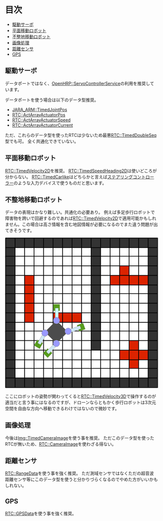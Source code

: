 # 目次

* [駆動サーボ](#駆動サーボ)
* [平面移動ロボット](#平面移動ロボット)
* [不整地移動ロボット](#不整地移動ロボット)
* [画像処理](#画像処理)
* [距離センサ](#距離センサ)
* [GPS](#GPS)

## 駆動サーボ

データポートではなく、[OpenHRP::ServoControllerService](https://github.com/fkanehiro/hrpsys-base/blob/master/idl/ServoControllerService.idl)の利用を推奨しています。

データポートを使う場合は以下のデータ型推奨。

* [JARA_ARM::TimedJointPos](RobotArm#timedjointpos)
* [RTC::ActArrayActuatorPos](RobotInterface#actarrayactuatorpos)
* [RTC::ActArrayActuatorSpeed](RobotInterface#actarrayactuatorspeed)
* [RTC::ActArrayActuatorCurrent](RobotInterface#actarrayactuatorcurrent)

ただ、これらのデータ型を使ったRTCは少ないため最悪[RTC::TimedDoubleSeq](BasicDataTypes#timeddoubleseq)型でも可。
全く共通化できていない。

## 平面移動ロボット

[RTC::TimedVelocity2D](ExtendDataTypes#timedvelocity2d)を推奨。
[RTC::TimedSpeedHeading2D](ExtendDataTypes#timedspeedheading2d)は使いどころが分からない。
[RTC::TimedCarlike](ExtendDataTypes#timedcarlike)はどちらかと言えば[ステアリングコントローラー](http://www.openrtm.org/openrtm/ja/project/contest2015_16)のような入力デバイスで使うものだと思います。

## 不整地移動ロボット

データの表現はかなり難しい。共通化の必要あり。
例えば多足歩行ロボットで障害物を跨いで回避するのであれば[RTC::TimedVelocity2D](ExtendDataTypes#timedvelocity2d)で適用可能かもしれません。この場合は高さ情報を含む地図情報が必要になるのでまた違う問題が出てきそうです。

![](img/3DMobileRobot.png)

ここにロボットの姿勢が関わってくると[RTC::TimedVelocity3D](ExtendDataTypes#timedvelocity3d)で操作するのが適当だと言う事にはなるのですが、ドローンならともかく歩行ロボットは3次元空間を自由な方向へ移動できるわけではないので微妙です。

## 画像処理

今後は[Img::TimedCameraImage](ImageProcessing#timedcameraimage)を使う事を推奨。
ただこのデータ型を使ったRTCが無いため、[RTC::CameraImage](RobotInterface#cameraimage)を使わざる得ない。

## 距離センサ

[RTC::RangeData](RobotInterface#rangedata)を使う事を強く推奨。
ただ測域センサではなくただの超音波距離センサ等にこのデータ型を使うと分かりづらくなるのでやめた方がいいかもしれない。

## GPS

[RTC::GPSData](RobotInterface#gpsdata)を使う事を強く推奨。
